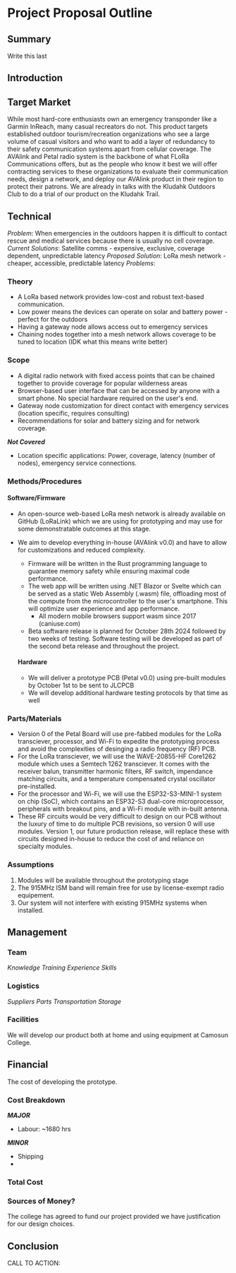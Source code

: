 # Project Proposal Outline

## Summary

Write this last

## Introduction

## Target Market

While most hard-core enthusiasts own an emergency transponder like a Garmin InReach, many casual recreators do not. This product targets established outdoor tourism/recreation organizations who see a large volume of casual visitors and who want to add a layer of redundancy to their safety communication systems apart from cellular coverage. The AVAlink and Petal radio system is the backbone of what FLoRa Communications offers, but as the people who know it best we will offer contracting services to these organizations to evaluate their communication needs, design a network, and deploy our AVAlink product in their region to protect their patrons.
We are already in talks with the Kludahk Outdoors Club to do a trial of our product on the Kludahk Trail.

## Technical

*Problem*: When emergencies in the outdoors happen it is difficult to contact rescue and medical services because there is usually no cell coverage. 
*Current Solutions*: Satellite comms - expensive, exclusive, coverage dependent, unpredictable latency
*Proposed Solution*: LoRa mesh network - cheaper, accessible, predictable latency
*Problems*:

### Theory

- A LoRa based network provides low-cost and robust text-based communication. 
- Low power means the devices can operate on solar and battery power - perfect for the outdoors
- Having a gateway node allows access out to emergency services
- Chaining nodes together into a mesh network allows coverage to be tuned to location (IDK what this means write better)

### Scope

- A digital radio network with fixed access points that can be chained together to provide coverage for popular wilderness areas
- Browser-based user interface that can be accessed by anyone with a smart phone. No special hardware required on the user's end.
- Gateway node customization for direct contact with emergency services (location specific, requires consulting)
- Recommendations for solar and battery sizing and for network coverage.

***Not Covered***
- Location specific applications: Power, coverage, latency (number of nodes), emergency service connections.

### Methods/Procedures

#### Software/Firmware
- An open-source web-based LoRa mesh network is already available on GitHub (LoRaLink) which we are using for prototyping and may use for some demonstratable outcomes at this stage.
- We aim to develop everything in-house (AVAlink v0.0) and have to allow for customizations and reduced complexity.
  - Firmware will be written in the Rust programming language to guarantee memory safety while ensuring maximal code performance.
  - The web app will be written using .NET Blazor or Svelte which can be served as a static Web Assembly (.wasm) file, offloading most of the compute from the microcontroller to the user's smartphone. This will optimize user experience and app performance.
    - All modern mobile browsers support wasm since 2017 (caniuse.com)
  - Beta software release is planned for October 28th 2024 followed by two weeks of testing. Software testing will be developed as part of the second beta release and throughout the project.

  #### Hardware
  - We will deliver a prototype PCB (Petal v0.0) using pre-built modules by October 1st to be sent to JLCPCB
  - We will develop additional hardware testing protocols by that time as well

### Parts/Materials
- Version 0 of the Petal Board will use pre-fabbed modules for the LoRa transciever, processor, and Wi-Fi to expedite the prototyping process and avoid the complexities of desinging a radio frequency (RF) PCB. 
- For the LoRa transciever, we will use the WAVE-20855-HF Core1262 module which uses a Semtech 1262 transciever. It comes with the receiver balun, transmitter harmonic filters, RF switch, impendance matching circuits, and a temperature compensated crystal oscillator pre-installed. 
- For the processor and Wi-Fi, we will use the ESP32-S3-MINI-1 system on chip (SoC), which contains an ESP32-S3 dual-core microprocessor, peripherals with breakout pins, and a Wi-Fi module with in-built antenna. 
- These RF circuits would be very difficult to design on our PCB without the luxury of time to do multiple PCB revisions, so version 0 will use modules. Version 1, our future production release, will replace these with circuits designed in-house to reduce the cost of and reliance on specialty modules.

### Assumptions

1. Modules will be available throughout the prototyping stage
2. The 915MHz ISM band will remain free for use by license-exempt radio equipement.
3. Our system will not interfere with existing 915MHz systems when installed.

## Management

### Team
*Knowledge*
*Training*
*Experience*
*Skills*

### Logistics
*Suppliers*
*Parts*
*Transportation*
*Storage*

### Facilities
We will develop our product both at home and using equipment at Camosun College.

## Financial
The cost of developing the prototype.

### Cost Breakdown
***MAJOR***
- Labour: ~1680 hrs

***MINOR***
- Shipping
- 

### Total Cost

### Sources of Money?
The college has agreed to fund our project provided we have justification for our design choices.

## Conclusion
CALL TO ACTION: 